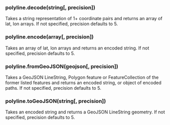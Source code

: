 ### polyline.decode(string[, precision])

Takes a string representation of 1+ coordinate pairs
and returns an array of lat, lon arrays. If not specified,
precision defaults to 5.

### polyline.encode(array[, precision])

Takes an array of lat, lon arrays and returns an encoded
string. If not specified, precision defaults to 5.

### polyline.fromGeoJSON(geojson[, precision])

Takes a GeoJSON LineString, Polygon feature or FeatureCollection of the former listed features and returns an encoded string, or object of encoded paths. If not specified, precision defaults to 5.

### polyline.toGeoJSON(string[, precision])

Takes an encoded string and returns a GeoJSON LineString geometry. If not specified, precision defaults to 5.

